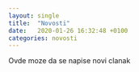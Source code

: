```yaml
---
layout: single
title:  "Novosti"
date:   2020-01-26 16:32:48 +0100
categories: novosti
---
```

Ovde moze da se napise novi clanak 